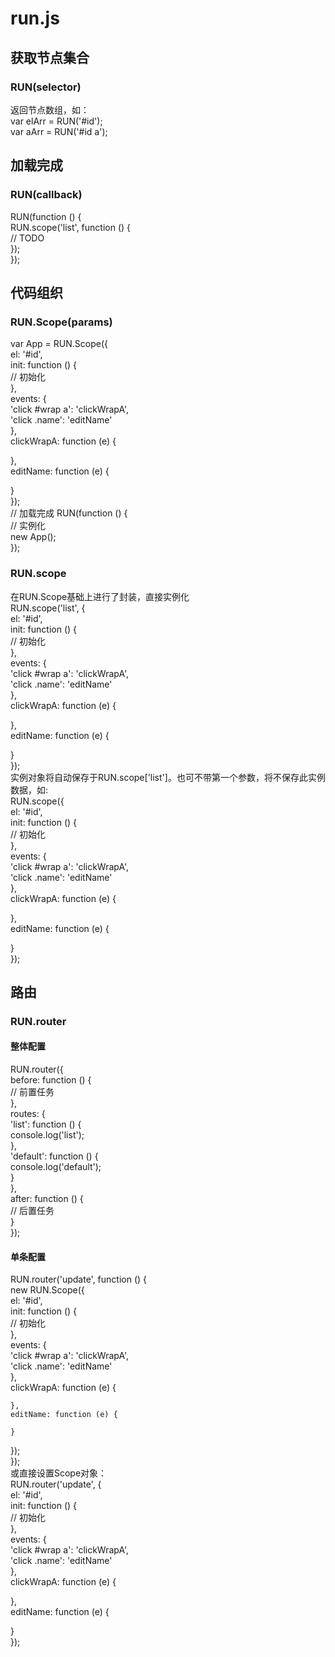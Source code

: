 # run.js

## 获取节点集合
### RUN(selector)
返回节点数组，如：  
var elArr = RUN('#id');  
var aArr = RUN('#id a');  
  
## 加载完成  
### RUN(callback)  
RUN(function () {  
  RUN.scope('list', function () {  
    // TODO  
  });  
});  
  
## 代码组织  
### RUN.Scope(params)  
var App = RUN.Scope({  
  el: '#id',  
  init: function () {  
    // 初始化  
  },  
  events: {  
    'click #wrap a': 'clickWrapA',  
    'click .name': 'editName'  
  },  
  clickWrapA: function (e) {  
  
  },  
  editName: function (e) {  
  
  }  
});  
// 加载完成
RUN(function () {  
  // 实例化  
  new App();  
});  
  
### RUN.scope
在RUN.Scope基础上进行了封装，直接实例化  
RUN.scope('list', {  
  el: '#id',  
  init: function () {  
    // 初始化  
  },  
  events: {  
    'click #wrap a': 'clickWrapA',  
    'click .name': 'editName'  
  },  
  clickWrapA: function (e) {  
  
  },  
  editName: function (e) {  
  
  }  
});  
实例对象将自动保存于RUN.scope['list']。也可不带第一个参数，将不保存此实例数据，如:  
RUN.scope({  
  el: '#id',  
  init: function () {  
    // 初始化  
  },  
  events: {  
    'click #wrap a': 'clickWrapA',  
    'click .name': 'editName'  
  },  
  clickWrapA: function (e) {  
  
  },  
  editName: function (e) {  
  
  }  
});  
  
## 路由
### RUN.router
#### 整体配置
RUN.router({  
  before: function () {  
    // 前置任务  
  },  
  routes: {  
    'list': function () {  
      console.log('list');  
    },  
    'default': function () {  
      console.log('default');  
    }  
  },  
  after: function () {  
    // 后置任务  
  }  
});  
#### 单条配置
RUN.router('update', function () {  
  new RUN.Scope({  
    el: '#id',  
    init: function () {  
      // 初始化  
    },  
    events: {  
      'click #wrap a': 'clickWrapA',  
      'click .name': 'editName'  
    },  
    clickWrapA: function (e) {  
        
    },
    editName: function (e) {  
      
    }  
  });  
});  
或直接设置Scope对象：  
RUN.router('update', {  
  el: '#id',  
  init: function () {  
    // 初始化  
  },  
  events: {  
    'click #wrap a': 'clickWrapA',  
    'click .name': 'editName'  
  },  
  clickWrapA: function (e) {  
  
  },  
  editName: function (e) {  
  
  }  
});  
  
